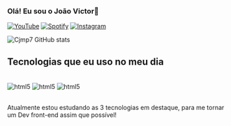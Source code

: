 
### Olá! Eu sou o João Victor🤖

[![YouTube](https://img.shields.io/badge/YouTube-FF0000?style=for-the-badge&logo=youtube&logoColor=white)](https://www.youtube.com/channel/UC_BasV6uJ8qcCp7i_o05Aqw)
[![Spotify](https://img.shields.io/badge/Spotify-1ED760?&style=for-the-badge&logo=spotify&logoColor=white)](https://open.spotify.com/intl-pt/artist/26UDVYHOgVuMqpzVm68mY7?si=D1_khU2vQ7K-mwp3fPIfhw)
[![Instagram](https://img.shields.io/badge/Instagram-E4405F?style=for-the-badge&logo=instagram&logoColor=white)](https://www.instagram.com/cj.mp7/)

![Cjmp7 GitHub stats](https://github-readme-stats.vercel.app/api?username=Cjmp7&show_icons=true&theme=dracula)

## Tecnologias que eu uso no meu dia

<div style="display: inline_block"><br/>
<img align="center" alt="html5" src="https://img.shields.io/badge/HTML5-E34F26?style=for-the-badge&logo=html5&logoColor=white">
<img align="center" alt="html5" src="https://img.shields.io/badge/CSS3-1572B6?style=for-the-badge&logo=css3&logoColor=white">
<img align="center" alt="html5" src="https://img.shields.io/badge/JavaScript-F7DF1E?style=for-the-badge&logo=javascript&logoColor=black">
</div><br/>

Atualmente estou estudando as 3 tecnologias em destaque, para me tornar um Dev front-end assim que possível!

